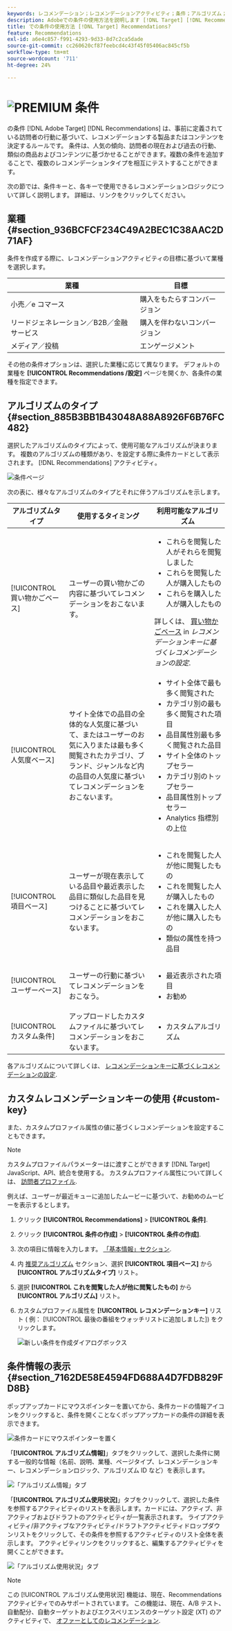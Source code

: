 ```yaml
---
keywords: レコメンデーション；レコメンデーションアクティビティ；条件；アルゴリズム；レコメンデーションキー；カスタムキー；業種；小売；e コマース；リードジェネレーション；b2b；金融サービス；メディア；公開
description: Adobeでの条件の使用方法を説明します [!DNL Target] [!DNL Recommendations].
title: での条件の使用方法 [!DNL Target] Recommendations?
feature: Recommendations
exl-id: a6e4c857-f991-4293-9d33-8d7c2ca5dade
source-git-commit: cc260620cf87feebcd4c43f45f05406ac845cf5b
workflow-type: tm+mt
source-wordcount: '711'
ht-degree: 24%

---
```


# ![PREMIUM](/help/assets/premium.png) 条件

の条件 [!DNL Adobe Target] [!DNL Recommendations] は、事前に定義されている訪問者の行動に基づいて、レコメンデーションする製品またはコンテンツを決定するルールです。 条件は、人気の傾向、訪問者の現在および過去の行動、類似の商品およびコンテンツに基づかせることができます。複数の条件を追加することで、複数のレコメンデーションタイプを相互にテストすることができます。

次の節では、条件キーと、各キーで使用できるレコメンデーションロジックについて詳しく説明します。 詳細は、リンクをクリックしてください。

## 業種 {#section_936BCFCF234C49A2BEC1C38AAC2D71AF}

条件を作成する際に、レコメンデーションアクティビティの目標に基づいて業種を選択します。

| 業種 | 目標 |
|--- |--- |
| 小売／e コマース | 購入をもたらすコンバージョン |
| リードジェネレーション／B2B／金融サービス | 購入を伴わないコンバージョン |
| メディア／投稿 | エンゲージメント |

その他の条件オプションは、選択した業種に応じて異なります。 デフォルトの業種を **[!UICONTROL Recommendations /設定]** ページを開くか、各条件の業種を指定できます。

## アルゴリズムのタイプ {#section_885B3BB1B43048A88A8926F6B76FC482}

選択したアルゴリズムのタイプによって、使用可能なアルゴリズムが決まります。 複数のアルゴリズムの種類があり、を設定する際に条件カードとして表示されます。 [!DNL Recommendations] アクティビティ。

![条件ページ](assets/criteria-page.png)

次の表に、様々なアルゴリズムのタイプとそれに伴うアルゴリズムを示します。

| アルゴリズムタイプ | 使用するタイミング | 利用可能なアルゴリズム |
| --- | --- | --- |
| [!UICONTROL 買い物かごベース] | ユーザーの買い物かごの内容に基づいてレコメンデーションをおこないます。 | <ul><li>これらを閲覧した人がそれらを閲覧しました</li><li>これらを閲覧した人が購入したもの</li><li>これらを購入した人が購入したもの</li></ul>詳しくは、 [買い物かごベース](/help/c-recommendations/c-algorithms/base-the-recommendation-on-a-recommendation-key.md#cart-based) in *レコメンデーションキーに基づくレコメンデーションの設定*. |
| [!UICONTROL 人気度ベース] | サイト全体での品目の全体的な人気度に基づいて、またはユーザーのお気に入りまたは最も多く閲覧されたカテゴリ、ブランド、ジャンルなど内の品目の人気度に基づいてレコメンデーションをおこないます。 | <ul><li>サイト全体で最も多く閲覧された</li><li>カテゴリ別の最も多く閲覧された項目</li><li>品目属性別最も多く閲覧された品目</li><li>サイト全体のトップセラー</li><li>カテゴリ別のトップセラー</li><li>品目属性別トップセラー</li><li>Analytics 指標別の上位</li></ul> |
| [!UICONTROL 項目ベース] | ユーザーが現在表示している品目や最近表示した品目に類似した品目を見つけることに基づいてレコメンデーションをおこないます。 | <ul><li>これを閲覧した人が他に閲覧したもの</li><li>これを閲覧した人が購入したもの</li><li>これを購入した人が他に購入したもの</li><li>類似の属性を持つ品目</li></ul> |
| [!UICONTROL ユーザーベース] | ユーザーの行動に基づいてレコメンデーションをおこなう。 | <ul><li>最近表示された項目</li><li>お勧め</li></ul> |
| [!UICONTROL カスタム条件] | アップロードしたカスタムファイルに基づいてレコメンデーションをおこないます。 | <ul><li>カスタムアルゴリズム</li></ul> |

各アルゴリズムについて詳しくは、 [レコメンデーションキーに基づくレコメンデーションの設定](/help/c-recommendations/c-algorithms/base-the-recommendation-on-a-recommendation-key.md).

## カスタムレコメンデーションキーの使用 {#custom-key}

また、カスタムプロファイル属性の値に基づくレコメンデーションを設定することもできます。

>[!NOTE]
>
>カスタムプロファイルパラメーターはに渡すことができます [!DNL Target] JavaScript、API、統合を使用する。 カスタムプロファイル属性について詳しくは、 [訪問者プロファイル](/help/c-target/c-visitor-profile/visitor-profile.md).

例えば、ユーザーが最近キューに追加したムービーに基づいて、お勧めのムービーを表示するとします。

1. クリック **[!UICONTROL Recommendations]** > **[!UICONTROL 条件]**.

1. クリック **[!UICONTROL 条件の作成]** > **[!UICONTROL 条件の作成]**.

1. 次の項目に情報を入力します。 [「基本情報」セクション](/help/c-recommendations/c-algorithms/create-new-algorithm.md#info).

1. 内 [推奨アルゴリズム](/help/c-recommendations/c-algorithms/create-new-algorithm.md#rec-algo) セクション、選択 **[!UICONTROL 項目ベース]** から **[!UICONTROL アルゴリズムタイプ]** リスト。

1. 選択 **[!UICONTROL これを閲覧した人が他に閲覧したもの]** から **[!UICONTROL アルゴリズム]** リスト。

1. カスタムプロファイル属性を **[!UICONTROL レコメンデーションキー]** リスト ( 例： [!UICONTROL 最後の番組をウォッチリストに追加しました]) をクリックします。

   ![新しい条件を作成ダイアログボックス](assets/custom-key1.png)

## 条件情報の表示 {#section_7162DE58E4594FD688A4D7FDB829FD8B}

ポップアップカードにマウスポインターを置いてから、条件カードの情報アイコンをクリックすると、条件を開くことなくポップアップカードの条件の詳細を表示できます。

![条件カードにマウスポインターを置く](/help/c-recommendations/c-algorithms/assets/criteria_hover.png)

「**[!UICONTROL アルゴリズム情報]**」タブをクリックして、選択した条件に関する一般的な情報（名前、説明、業種、ページタイプ、レコメンデーションキー、レコメンデーションロジック、アルゴリズム ID など）を表示します。

![「アルゴリズム情報」タブ](/help/c-recommendations/c-algorithms/assets/criteria_info.png)

「**[!UICONTROL アルゴリズム使用状況]**」タブをクリックして、選択した条件を参照するアクティビティのリストを表示します。カードには、アクティブ、非アクティブおよびドラフトのアクティビティが一覧表示されます。 ライブアクティビティ/非アクティブなアクティビティ/ドラフトアクティビティドロップダウンリストをクリックして、その条件を参照するアクティビティのリスト全体を表示します。 アクティビティリンクをクリックすると、編集するアクティビティを開くことができます。

![「アルゴリズム使用状況」タブ](/help/c-recommendations/c-algorithms/assets/criteria_usage.png)

>[!NOTE]
>
>この [!UICONTROL アルゴリズム使用状況] 機能は、現在、Recommendationsアクティビティでのみサポートされています。 この機能は、現在、A/B テスト、自動配分、自動ターゲットおよびエクスペリエンスのターゲット設定 (XT) のアクティビティで、 [オファーとしてのレコメンデーション](/help/c-recommendations/recommendations-as-an-offer.md).
